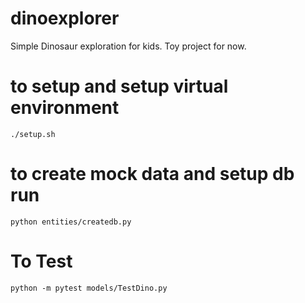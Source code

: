 # dinoexplorer

Simple Dinosaur exploration for kids. Toy project for now. 

# to setup and setup virtual environment

```
./setup.sh 
```

# to create mock data and setup db run 

```
python entities/createdb.py
```

# To Test 
```
python -m pytest models/TestDino.py 
```
